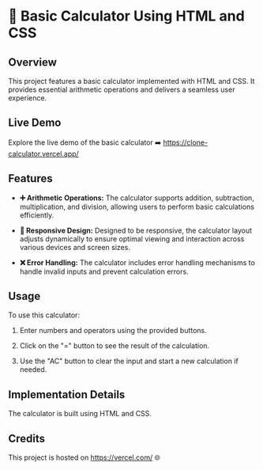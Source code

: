 # **🧮 Basic Calculator Using HTML and CSS**

## Overview

This project features a basic calculator implemented with HTML and CSS. It provides essential arithmetic operations and delivers a seamless user experience.

## Live Demo

Explore the live demo of the basic calculator ➡️ https://clone-calculator.vercel.app/

## Features

- **➕ Arithmetic Operations:** The calculator supports addition, subtraction, multiplication, and division, allowing users to perform basic calculations efficiently.
  
- **📱 Responsive Design:** Designed to be responsive, the calculator layout adjusts dynamically to ensure optimal viewing and interaction across various devices and screen sizes.
  
- **❌ Error Handling:** The calculator includes error handling mechanisms to handle invalid inputs and prevent calculation errors.

## Usage

To use this calculator:

1. Enter numbers and operators using the provided buttons.
  
2. Click on the "=" button to see the result of the calculation.
  
3. Use the "AC" button to clear the input and start a new calculation if needed.

## Implementation Details

The calculator is built using HTML and CSS.

## Credits

This project is hosted on https://vercel.com/ 🌐
